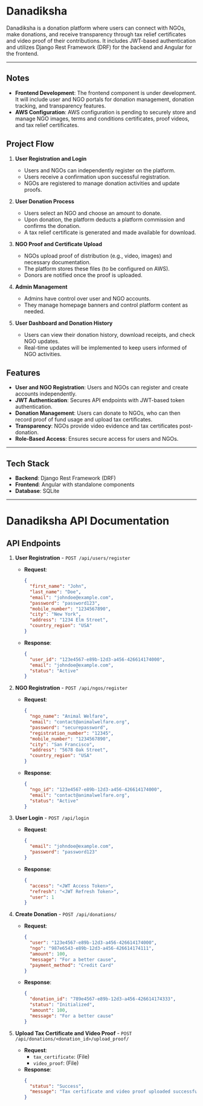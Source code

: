 # Danadiksha

Danadiksha is a donation platform where users can connect with NGOs, make donations, and receive transparency through tax relief certificates and video proof of their contributions. It includes JWT-based authentication and utilizes Django Rest Framework (DRF) for the backend and Angular for the frontend.

---
## Notes

- **Frontend Development**: The frontend component is under development. It will include user and NGO portals for donation management, donation tracking, and transparency features.
- **AWS Configuration**: AWS configuration is pending to securely store and manage NGO images, terms and conditions certificates, proof videos, and tax relief certificates.
## Project Flow

1. **User Registration and Login**  
   - Users and NGOs can independently register on the platform. 
   - Users receive a confirmation upon successful registration.
   - NGOs are registered to manage donation activities and update proofs.

2. **User Donation Process**
   - Users select an NGO and choose an amount to donate.
   - Upon donation, the platform deducts a platform commission and confirms the donation.
   - A tax relief certificate is generated and made available for download.

3. **NGO Proof and Certificate Upload**
   - NGOs upload proof of distribution (e.g., video, images) and necessary documentation.
   - The platform stores these files (to be configured on AWS).
   - Donors are notified once the proof is uploaded.

4. **Admin Management**
   - Admins have control over user and NGO accounts.
   - They manage homepage banners and control platform content as needed.

5. **User Dashboard and Donation History**
   - Users can view their donation history, download receipts, and check NGO updates.
   - Real-time updates will be implemented to keep users informed of NGO activities.

## Features

- **User and NGO Registration**: Users and NGOs can register and create accounts independently.
- **JWT Authentication**: Secures API endpoints with JWT-based token authentication.
- **Donation Management**: Users can donate to NGOs, who can then record proof of fund usage and upload tax certificates.
- **Transparency**: NGOs provide video evidence and tax certificates post-donation.
- **Role-Based Access**: Ensures secure access for users and NGOs.

---

## Tech Stack

- **Backend**: Django Rest Framework (DRF)
- **Frontend**: Angular with standalone components
- **Database**: SQLite

---
# Danadiksha API Documentation

## API Endpoints

1. **User Registration** - `POST /api/users/register`
   - **Request**:
     ```json
     {
       "first_name": "John",
       "last_name": "Doe",
       "email": "johndoe@example.com",
       "password": "password123",
       "mobile_number": "1234567890",
       "city": "New York",
       "address": "1234 Elm Street",
       "country_region": "USA"
     }
     ```
   - **Response**:
     ```json
     {
       "user_id": "123e4567-e89b-12d3-a456-426614174000",
       "email": "johndoe@example.com",
       "status": "Active"
     }
     ```

2. **NGO Registration** - `POST /api/ngos/register`
   - **Request**:
     ```json
     {
       "ngo_name": "Animal Welfare",
       "email": "contact@animalwelfare.org",
       "password": "securepassword",
       "registration_number": "12345",
       "mobile_number": "1234567890",
       "city": "San Francisco",
       "address": "5678 Oak Street",
       "country_region": "USA"
     }
     ```
   - **Response**:
     ```json
     {
       "ngo_id": "123e4567-e89b-12d3-a456-426614174000",
       "email": "contact@animalwelfare.org",
       "status": "Active"
     }
     ```

3. **User Login** - `POST /api/login`
   - **Request**:
     ```json
     {
       "email": "johndoe@example.com",
       "password": "password123"
     }
     ```
   - **Response**:
     ```json
     {
       "access": "<JWT Access Token>",
       "refresh": "<JWT Refresh Token>",
       "user": 1
     }
     ```

4. **Create Donation** - `POST /api/donations/`
   - **Request**:
     ```json
     {
       "user": "123e4567-e89b-12d3-a456-426614174000",
       "ngo": "987e6543-e89b-12d3-a456-426614174111",
       "amount": 100,
       "message": "For a better cause",
       "payment_method": "Credit Card"
     }
     ```
   - **Response**:
     ```json
     {
       "donation_id": "789e4567-e89b-12d3-a456-426614174333",
       "status": "Initialized",
       "amount": 100,
       "message": "For a better cause"
     }
     ```

5. **Upload Tax Certificate and Video Proof** - `POST /api/donations/<donation_id>/upload_proof/`
   - **Request**:
     - `tax_certificate`: (File)
     - `video_proof`: (File)
   - **Response**:
     ```json
     {
       "status": "Success",
       "message": "Tax certificate and video proof uploaded successfully."
     }
     ```


